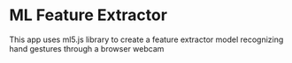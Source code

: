 # ML Feature Extractor
This app uses ml5.js library to create a feature extractor model recognizing hand gestures through a browser webcam
